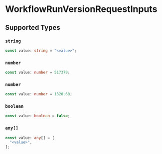 # WorkflowRunVersionRequestInputs


## Supported Types

### `string`

```typescript
const value: string = "<value>";
```

### `number`

```typescript
const value: number = 517379;
```

### `number`

```typescript
const value: number = 1320.68;
```

### `boolean`

```typescript
const value: boolean = false;
```

### `any[]`

```typescript
const value: any[] = [
  "<value>",
];
```

